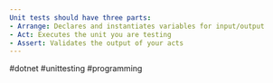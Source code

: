 ```yaml
---
Unit tests should have three parts:
- Arrange: Declares and instantiates variables for input/output
- Act: Executes the unit you are testing
- Assert: Validates the output of your acts
---
```

#dotnet #unittesting #programming